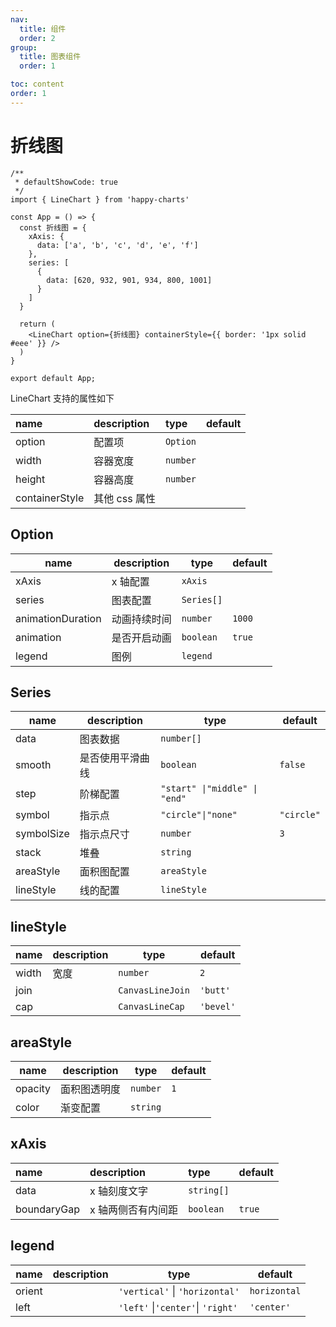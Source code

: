 ```yaml
---
nav: 
  title: 组件
  order: 2
group:
  title: 图表组件
  order: 1

toc: content
order: 1
---
```


# 折线图

```tsx
/**
 * defaultShowCode: true
 */
import { LineChart } from 'happy-charts'

const App = () => {
  const 折线图 = {
    xAxis: {
      data: ['a', 'b', 'c', 'd', 'e', 'f']
    },
    series: [
      {
        data: [620, 932, 901, 934, 800, 1001]
      }
    ]
  }

  return (
    <LineChart option={折线图} containerStyle={{ border: '1px solid #eee' }} />
  )
}

export default App;
```

LineChart 支持的属性如下

| name           | description   | type     | default |
| :------------- | :------------ | :------- | :------ |
| option         | 配置项        | `Option` |         |
| width          | 容器宽度      | `number` |         |
| height         | 容器高度      | `number` |         |
| containerStyle | 其他 css 属性 |          |         |

## Option

| name              | description  | type       | default |
| ----------------- | ------------ | ---------- | ------- |
| xAxis             | x 轴配置     | `xAxis`    |         |
| series            | 图表配置     | `Series[]` |         |
| animationDuration | 动画持续时间 | `number`   | `1000`  |
| animation         | 是否开启动画 | `boolean`  | `true`  |
| legend            | 图例         | `legend`   |         |

## Series

| name       | description      | type                          | default    |
| ---------- | ---------------- | ----------------------------- | ---------- |
| data       | 图表数据         | `number[]`                    |            |
| smooth     | 是否使用平滑曲线 | `boolean`                     | `false`    |
| step       | 阶梯配置         | `"start" \|"middle" \| "end"` |            |
| symbol     | 指示点           | `"circle"\|"none"`            | `"circle"` |
| symbolSize | 指示点尺寸       | `number`                      | `3`        |
| stack      | 堆叠             | `string`                      |            |
| areaStyle  | 面积图配置       | `areaStyle`                   |            |
| lineStyle  | 线的配置         | `lineStyle`                   |            |

## lineStyle

| name  | description | type             | default    |
| ----- | ----------- | ---------------- | ---------- |
| width | 宽度        | `number`         | `2`        |
| join  |             | `CanvasLineJoin` | `'butt'`   |
| cap   |             | `CanvasLineCap`  | `'bevel'` |

## areaStyle

| name    | description  | type     | default |
| ------- | ------------ | -------- | ------- |
| opacity | 面积图透明度 | `number` | `1`     |
| color   | 渐变配置     | `string` |         |

## xAxis

| name        | description        | type       | default |
| :---------- | :----------------- | :--------- | :------ |
| data        | x 轴刻度文字       | `string[]` |         |
| boundaryGap | x 轴两侧否有内间距 | `boolean` | `true`  |

## legend

| name   | description | type                              | default      |
| ------ | ----------- | --------------------------------- | ------------ |
| orient |             | `'vertical'` \| `'horizontal'`    | `horizontal` |
| left   |             | `'left'` \|`'center'`\| `'right'` | `'center'`   |
